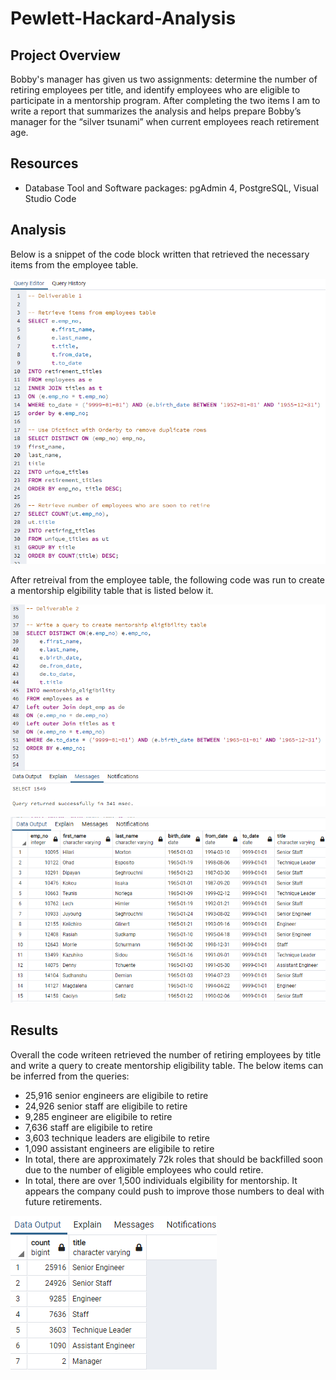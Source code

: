# Pewlett-Hackard-Analysis

## Project Overview

Bobby's manager has given us two assignments: determine the number of retiring employees per title, and identify employees who are eligible to participate in a mentorship program. After completing the two items I am to write a report that summarizes the analysis and helps prepare Bobby’s manager for the “silver tsunami” when current employees reach retirement age.

## Resources

- Database Tool and Software packages: pgAdmin 4, PostgreSQL, Visual Studio Code

## Analysis

Below is a snippet of the code block written that retrieved the necessary items from the employee table.

![This is an image](https://github.com/Jahill17/Pewlett-Hackard-Analysis/blob/main/Queries/Deliverable1_Employees_Table_Retrieval.png)

After retreival from the employee table, the following code was run to create a mentorship elgibility table that is listed below it.

![This is an image](https://github.com/Jahill17/Pewlett-Hackard-Analysis/blob/main/Queries/Deliverable2_MentorshipQuery.png)

![This is an image](https://github.com/Jahill17/Pewlett-Hackard-Analysis/blob/main/Queries/Mentorship_Elgibility.png)

## Results

Overall the code writeen retrieved the number of retiring employees by title and write a query to create mentorship eligibility table.  The below items can be inferred from the queries:
- 25,916 senior engineers are eligibile to retire
- 24,926 senior staff are eligibile to retire
- 9,285 engineer are eligibile to retire
- 7,636 staff are eligibile to retire
- 3,603 technique leaders are eligibile to retire
- 1,090 assistant engineers are eligibile to retire
- In total, there are approximately 72k roles that should be backfilled soon due to the number of eligible employees who could retire.
- In total, there are over 1,500 individuals elgibility for mentorship.  It appears the company could push to improve those numbers to deal with future retirements.

![This is an image](https://github.com/Jahill17/Pewlett-Hackard-Analysis/blob/main/Queries/Eligible_Retirees.png)

